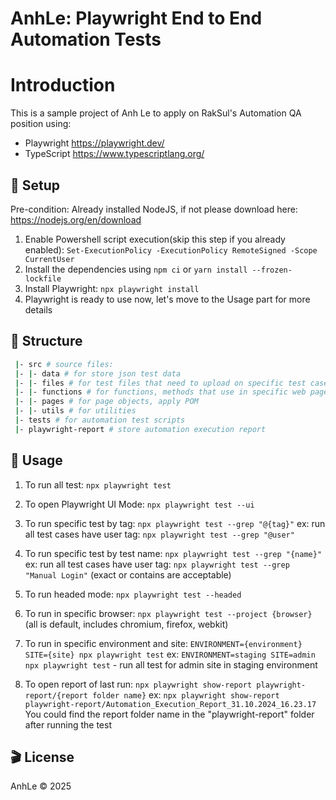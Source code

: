 # AnhLe: Playwright End to End Automation Tests
# Introduction
This is a sample project of Anh Le to apply on RakSul's Automation QA position
using:
- Playwright https://playwright.dev/
- TypeScript https://www.typescriptlang.org/

## 🤖 Setup
Pre-condition: Already installed NodeJS, if not please download here: https://nodejs.org/en/download
1. Enable Powershell script execution(skip this step if you already enabled): `Set-ExecutionPolicy -ExecutionPolicy RemoteSigned -Scope CurrentUser`
2. Install the dependencies using `npm ci` or `yarn install --frozen-lockfile`
3. Install Playwright: `npx playwright install`
4. Playwright is ready to use now, let's move to the Usage part for more details

## 📁 Structure

```sh
 |- src # source files:
 |- |- data # for store json test data
 |- |- files # for test files that need to upload on specific test cases
 |- |- functions # for functions, methods that use in specific web page
 |- |- pages # for page objects, apply POM
 |- |- utils # for utilities
 |- tests # for automation test scripts
 |- playwright-report # store automation execution report
```

## 🔨 Usage

1. To run all test: `npx playwright test`

2. To open Playwright UI Mode: `npx playwright test --ui`

3. To run specific test by tag: `npx playwright test --grep "@{tag}"` 
ex: run all test cases have user tag: `npx playwright test --grep "@user"`

4. To run specific test by test name: `npx playwright test --grep "{name}"`
ex: run all test cases have user tag: `npx playwright test --grep "Manual Login"` (exact or contains are acceptable)

5. To run headed mode: `npx playwright test --headed`

6. To run in specific browser: `npx playwright test --project {browser}` (all is default, includes chromium, firefox, webkit)

7. To run in specific environment and site: `ENVIRONMENT={environment} SITE={site} npx playwright test`
ex: `ENVIRONMENT=staging SITE=admin npx playwright test` - run all test for admin site in staging environment

8. To open report of last run: `npx playwright show-report playwright-report/{report folder name}`
ex: `npx playwright show-report playwright-report/Automation_Execution_Report_31.10.2024_16.23.17`
You could find the report folder name in the "playwright-report" folder after running the test

## 🎬 License
AnhLe © 2025